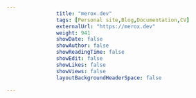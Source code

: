---
                title: "merox.dev"
                tags: [Personal site,Blog,Documentation,CV]
                externalUrl: "https://merox.dev"
                weight: 941
                showDate: false
                showAuthor: false
                showReadingTime: false
                showEdit: false
                showLikes: false
                showViews: false
                layoutBackgroundHeaderSpace: false
                ---
